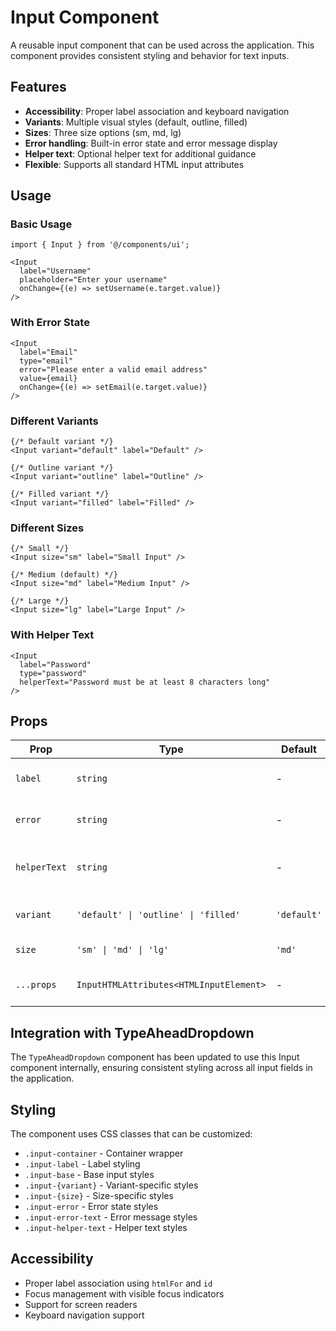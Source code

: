 # Input Component

A reusable input component that can be used across the application. This component provides consistent styling and behavior for text inputs.

## Features

- **Accessibility**: Proper label association and keyboard navigation
- **Variants**: Multiple visual styles (default, outline, filled)
- **Sizes**: Three size options (sm, md, lg)
- **Error handling**: Built-in error state and error message display
- **Helper text**: Optional helper text for additional guidance
- **Flexible**: Supports all standard HTML input attributes

## Usage

### Basic Usage

```tsx
import { Input } from '@/components/ui';

<Input
  label="Username"
  placeholder="Enter your username"
  onChange={(e) => setUsername(e.target.value)}
/>
```

### With Error State

```tsx
<Input
  label="Email"
  type="email"
  error="Please enter a valid email address"
  value={email}
  onChange={(e) => setEmail(e.target.value)}
/>
```

### Different Variants

```tsx
{/* Default variant */}
<Input variant="default" label="Default" />

{/* Outline variant */}
<Input variant="outline" label="Outline" />

{/* Filled variant */}
<Input variant="filled" label="Filled" />
```

### Different Sizes

```tsx
{/* Small */}
<Input size="sm" label="Small Input" />

{/* Medium (default) */}
<Input size="md" label="Medium Input" />

{/* Large */}
<Input size="lg" label="Large Input" />
```

### With Helper Text

```tsx
<Input
  label="Password"
  type="password"
  helperText="Password must be at least 8 characters long"
/>
```

## Props

| Prop | Type | Default | Description |
|------|------|---------|-------------|
| `label` | `string` | - | Label text for the input |
| `error` | `string` | - | Error message to display |
| `helperText` | `string` | - | Helper text to display below the input |
| `variant` | `'default' \| 'outline' \| 'filled'` | `'default'` | Visual variant of the input |
| `size` | `'sm' \| 'md' \| 'lg'` | `'md'` | Size of the input |
| `...props` | `InputHTMLAttributes<HTMLInputElement>` | - | All standard HTML input attributes |

## Integration with TypeAheadDropdown

The `TypeAheadDropdown` component has been updated to use this Input component internally, ensuring consistent styling across all input fields in the application.

## Styling

The component uses CSS classes that can be customized:

- `.input-container` - Container wrapper
- `.input-label` - Label styling
- `.input-base` - Base input styles
- `.input-{variant}` - Variant-specific styles
- `.input-{size}` - Size-specific styles
- `.input-error` - Error state styles
- `.input-error-text` - Error message styles
- `.input-helper-text` - Helper text styles

## Accessibility

- Proper label association using `htmlFor` and `id`
- Focus management with visible focus indicators
- Support for screen readers
- Keyboard navigation support
